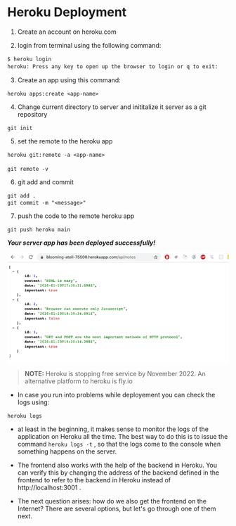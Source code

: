 # Heroku Deployment

1. Create an account on heroku.com

2. login from terminal using the following command:
```bash
$ heroku login
heroku: Press any key to open up the browser to login or q to exit:
```

3. Create an app using this command:
```
heroku apps:create <app-name>
```

4. Change current directory to server and inititalize it server as a git repository
```
git init
```

5. set the remote to the heroku app 
```
heroku git:remote -a <app-name>

git remote -v
```

6. git add and commit
```
git add .
git commit -m "<message>"
```

7. push the code to the remote heroku app
```
git push heroku main
```

***Your server app has been deployed successfully!***

<img src="./heroku deployed.png" alt="heroku deployment">

> **NOTE:** Heroku is stopping free service by November 2022. An alternative platform to heroku is fly.io

- In case you run into problems while deployement you can check the logs using:
```
heroku logs
```

- at least in the beginning, it makes sense to monitor the logs of the application on Heroku all the time. The best way to do this is to issue the command `heroku logs -t` , so that the logs come to the console when something happens on the server.

- The frontend also works with the help of the backend in Heroku. You can verify this by changing the address of the backend defined in the frontend to refer to the backend in Heroku instead of http://localhost:3001 .

- The next question arises: how do we also get the frontend on the Internet? There are several options, but let's go through one of them next.


